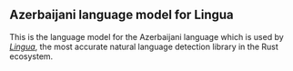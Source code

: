 ## Azerbaijani language model for Lingua

This is the language model for the Azerbaijani language which is used by 
[*Lingua*](https://github.com/pemistahl/lingua-rs), 
the most accurate natural language detection library in the Rust ecosystem.